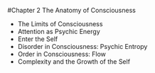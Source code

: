 #Chapter 2 The Anatomy of Consciousness
* The Limits of Consciousness 
* Attention as Psychic Energy 
* Enter the Self 
* Disorder in Consciousness: Psychic Entropy 
* Order in Consciousness: Flow 
* Complexity and the Growth of the Self 